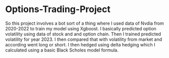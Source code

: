 # Options-Trading-Project

So this project involves a bot sort of a thing where I used data of Nvdia from 2020-2022 to train my model using Xgboost. I basically predicted option volatility using data of stock and and option chain. Then I trained predicted volatility for year 2023. I then compared that with volatility from market and according went long or short. I then hedged using delta hedging which I calculated using a basic Black Scholes model formula.
